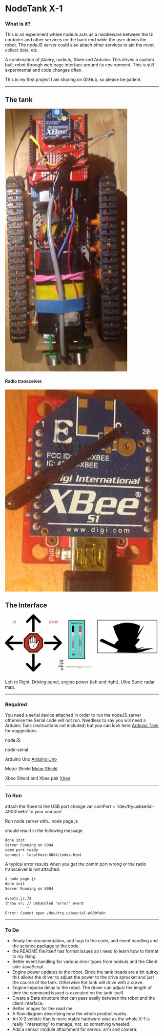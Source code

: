 NodeTank X-1
==
### What is it?
This is an experiment where nodeJs acts as a middleware between the UI controler and other services on the back end while the user drives the robot.  The nodeJS server could also attach other services to aid the rover, collect data, etc.

A combination of jQuery, nodeJs, Xbee and Arduino. This drives a custom built robot through web page interface around its environment.  This is still experimental and code changes often.

This is my first project I am sharing on GitHub, so please be patient.

_____
## The tank

![alt tag](/images/tank.JPG)

#### Radio transceiver.
![alt tag](/images/xBee.JPG)


## The Interface
![alt tag](/images/controls2TankWeb.jpg)

Left to Right.
Driving panel, engine power (left and right), Ultra Sonic radar map.

______
### Required 

You need a serial device attached in order to run the nodeJS server otherwise the Serial code will not run.  Needless to say you will need a Arduino Tank (instructions not included) but you can look here [Arduino Tank](http://www.instructables.com/id/Little-Tank-ArduinoPicaxeTamiya-platform-las/) for suggestions.

nodeJS

node-serial

Arduino Uno [Arduino Uno](http://arduino.cc/en/Main/ArduinoBoardUno#.UxS-e3lBRqg)

Motor Shield [Motor Shield](https://www.sparkfun.com/products/9815)

Xbee Shield and Xbee pair [Xbee](https://www.sparkfun.com/categories/223)

_____
### To Run
attach the Xbee to the USB port
change var comPort = '/dev/tty.usbserial-A900fwHn' to your comport

Run node server with..
	node page.js

should result in the following message

	done init
	Server Running on 8084
    comm port ready
    connect - localhost:8004/index.html

 A typical error results when you get the comm port wrong or the radio transceiver is not attached.

    $ node page.js 
	done init
	Server Running on 8084

	events.js:72
    throw er; // Unhandled 'error' event
              ^
	Error: Cannot open /dev/tty.usbserial-A900fwHn




___
### To Do

 - Ready the documentation, add tags to the code, add event handling and the science package to the code.
 - the README file itself has format issues so I need to learn how to format to my liking.
 - Better event handling for various error types from nodeJs and the Client side JavaScript.
 - Engine power updates to the robot. Since the tank treads are a bit quirky this allows the driver to adjust the power to the drive sprocket and just the course of the tank. Otherwise the tank will drive with a curve.
 - Engine Impulse delay to the robot. The driver can adjust the length of time the command issued is executed on the tank itself.
 - Create a Data structure that can pass easily between the robot and the client interface.
 - Better images for the read me. 
 - A flow diagram describing how the whole product works.
 - An X-2 vehicle that is more stable hardware wise as the whole X-1 is really "interesting" to manage; not, so something wheeled.
 - Add a sensor module attachment for servos. arm and camera.
 





